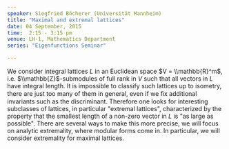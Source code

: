 ```yaml
---
speaker: Siegfried Böcherer (Universität Mannheim)
title: "Maximal and extremal lattices"
date: 04 September, 2015
time:  2:15 - 3:15 pm
venue: LH-1, Mathematics Department
series: "Eigenfunctions Seminar"

---
```


We consider integral lattices $L$ in an Euclidean space $V = \\mathbb{R}^m$, 
i.e. $\\mathbb{Z}$-submodules of full rank in $V$ such that all vectors in $L$ have 
integral length. It is impossible to classify such lattices up to 
isometry, there are just too many of them in general, even if we ﬁx 
additional invariants such as the discriminant. Therefore one looks for 
interesting subclasses of lattices, in particular "extremal lattices",
characterized by the property that the smallest length of a non-zero 
vector in $L$ is "as large as possible". There are several ways to
make this more precise, we will focus on analytic extremality, where modular forms
come in. In particular, we will consider extremality for maximal lattices.

